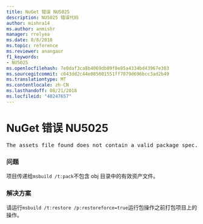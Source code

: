 ```yaml
---
title: NuGet 错误 NU5025
description: NU5025 错误代码
author: mishra14
ms.author: anmishr
manager: rrelyea
ms.date: 8/8/2018
ms.topic: reference
ms.reviewer: anangaur
f1_keywords:
- NU5025
ms.openlocfilehash: 7e0daf3ca8b4069db09f8e85a4334bd43967e303
ms.sourcegitcommit: c643dd2c44e085601551ff7079d696bcc3ad2b49
ms.translationtype: MT
ms.contentlocale: zh-CN
ms.lasthandoff: 08/21/2018
ms.locfileid: "40247657"
---
```

# <a name="nuget-error-nu5025"></a>NuGet 错误 NU5025
<pre>The assets file found does not contain a valid package spec. Try restoring the project again. The location of the assets file is F:\project\obj\project.assets.json.</pre>

### <a name="issue"></a>问题

项目传递给`msbuild /t:pack`不包含 obj 目录中的有效资产文件。


### <a name="solution"></a>解决方案

请运行`msbuild /t:restore /p:restoreforce=true`运行包操作之前打包项目上的操作。

